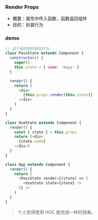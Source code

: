 ### Render Props

* 概要：属性中传入函数，函数返回组件
* 目的：封装行为

### demo

```js
// 这个组件即封装的行为
class PassState extends Component {
  constructor() {
    super()
    this.state = { name: 'muyy' }
  }

  render() {
    return (
      <div>
        {this.props.render(this.state)}
      </div>
    )
  }
}

class UseState extends Component {
  render() {
    const { state } = this.props
    return (<div>
      {state.name}
    </div>)
  }
}

class App extends Component {
  render() {
    return (
      <PassState render={(state) => (
        <UseState state={state} />
      )} />
    )
  }
}
```

> 个人觉得使用 HOC 能完成一样的效果。
